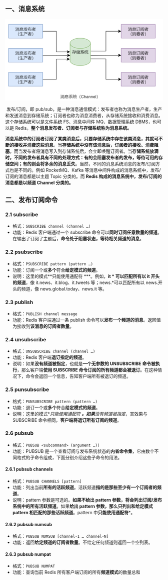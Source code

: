## 一、消息系统

<img src="08.发布订阅操作.assets/image-20230211124859870.png" alt="image-20230211124859870" style="zoom:50%;" />

​	发布/订阅，即 pub/sub，是一种消息通信模式：发布者也称为消息生产者，生产和发送消息到存储系统；订阅者也称为消息消费者，从存储系统接收和消费消息。这个存储系统可以是文件系统 FS、消息中间件 MQ、数据管理系统 DBMS，也可以是 Redis。**整个消息发布者、订阅者与存储系统称为消息系统。**

​	**消息系统中的订阅者订阅了某类消息后，只要存储系统中存在该类消息，其就可不断的接收并消费这些消息**。当**存储系统中没有该消息后，订阅者的接收、消费阻塞**。而当发布者将消息写入到存储系统后，会立即唤醒订阅者。当**存储系统放满时，不同的发布者具有不同的处理方式：有的会阻塞发布者的发布，等待可用的存储空间；有的则会将多余的消息丢失**。当然，不同的消息系统消息的发布/订阅方式也是不同的。例如 RocketMQ、Kafka 等消息中间件构成的消息系统中，发布/订阅的消息都是以主题 Topic 分类的。而 **Redis 构成的消息系统中，发布/订阅的消息都是以频道 Channel 分类的。**

## 二、发布订阅命令

### 2.1 subscribe

- 格式：`SUBSCRIBE channel (channel …)`
- 功能：Redis 客户端通过一个 subscribe 命令可以**同时订阅任意数量的频道**。在输出了订阅了主题后，**命令处于阻塞状态，等待相关频道的消息**。

### 2.2 psubscribe

- 格式：`PSUBSCRIBE pattern (pattern …)`
- 功能：订阅一个或**多个**符合**给定模式的频道**。
- 说明：这里的模式**只能使用通配符 ***。例如，**it * 可以匹配所有以 it 开头的频道**，像 it.news、it.blog、it.tweets 等；news.*可以匹配所有以 news.开头的频道，像 news.global.today、news.it 等。

### 2.3 publish

- 格式：`PUBLISH channel message`
- 功能：Redis 客户端通过一条 publish 命令可以**发布一个频道的消息**。返回值为接收到**该消息的订阅者数量**。

### 2.4 unsubscribe

- 格式：`UNSUBSCRIBE channel (channel …)`
- 功能：Redis 客户端**退订指定的频道**。
- 说明：如果**没有频道被指定**，也就是**一个无参数的 UNSUBSCRIBE 命令被执行**，那么客户端**使用 SUBSCRIBE 命令订阅的所有频道都会被退订**。在这种情况下，命令会返回一个信息，告知客户端所有被退订的频道。

### 2.5 punsubscribe

- 格式：`PUNSUBSCRIBE pattern (pattern …)`
- 功能：退订一个或**多个**符合**给定模式的频道**。
- 说明：这里的模式**只能使用通配符 ***。如果**没有频道被指定**，其效果与 SUBSCRIBE 命令相同，**客户端将退订所有订阅的频道**。

### 2.6 pubsub

- 格式：`PUBSUB <subcommand> (argument …))`
- 功能：PUBSUB 是一个查看订阅与发布系统状态的**内省命令集**，它由数个不同格式的子命令组成，下面分别介绍这些子命令的用法。 

#### 2.6.1  pubsub channels

- 格式：`PUBSUB CHANNELS [pattern]`
- 功能：列出当前**所有的活跃频道**。活跃频道**指的是那些至少有一个订阅者的频道**。 
- 说明：pattern 参数是可选的。**如果不给出 pattern 参数，将会列出订阅/发布系统中的所有活跃频道**。如果**给出 pattern 参数，那么只列出和给定模式 pattern 相匹配的那些活跃频道**。pattern 中**只能使用通配符***。

#### 2.6.2  pubsub numsub

- 格式：`PUBSUB NUMSUB [channel-1 … channel-N]`
- 功能：返回**给定频道的订阅者数量**。不给定任何频道则返回一个空列表。

#### 2.6.3 pubsub numpat

- 格式：`PUBSUB NUMPAT`
- 功能：查询当前 Redis 所有客户端订阅的所有**频道模式**的数量总和